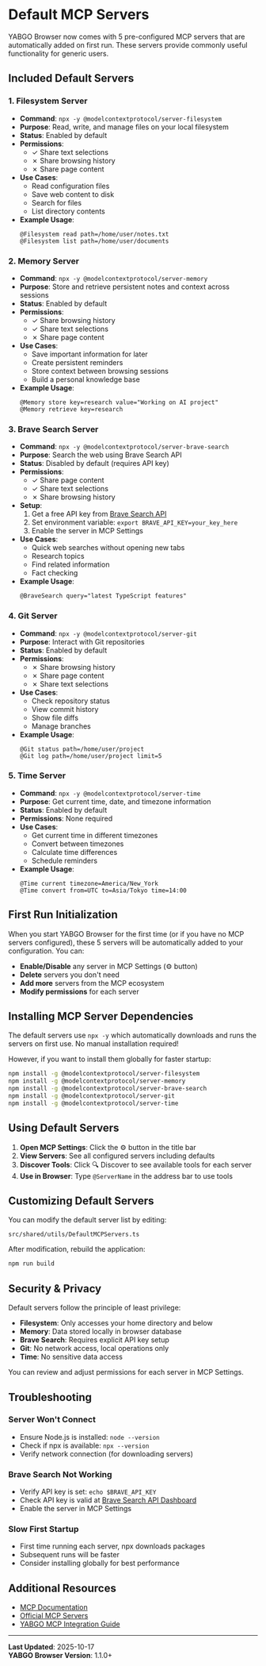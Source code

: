 # Default MCP Servers

YABGO Browser now comes with 5 pre-configured MCP servers that are automatically added on first run. These servers provide commonly useful functionality for generic users.

## Included Default Servers

### 1. **Filesystem Server**
- **Command**: `npx -y @modelcontextprotocol/server-filesystem`
- **Purpose**: Read, write, and manage files on your local filesystem
- **Status**: Enabled by default
- **Permissions**: 
  - ✓ Share text selections
  - ✗ Share browsing history
  - ✗ Share page content
- **Use Cases**:
  - Read configuration files
  - Save web content to disk
  - Search for files
  - List directory contents
- **Example Usage**:
  ```
  @Filesystem read path=/home/user/notes.txt
  @Filesystem list path=/home/user/documents
  ```

### 2. **Memory Server**
- **Command**: `npx -y @modelcontextprotocol/server-memory`
- **Purpose**: Store and retrieve persistent notes and context across sessions
- **Status**: Enabled by default
- **Permissions**: 
  - ✓ Share browsing history
  - ✓ Share text selections
  - ✗ Share page content
- **Use Cases**:
  - Save important information for later
  - Create persistent reminders
  - Store context between browsing sessions
  - Build a personal knowledge base
- **Example Usage**:
  ```
  @Memory store key=research value="Working on AI project"
  @Memory retrieve key=research
  ```

### 3. **Brave Search Server**
- **Command**: `npx -y @modelcontextprotocol/server-brave-search`
- **Purpose**: Search the web using Brave Search API
- **Status**: Disabled by default (requires API key)
- **Permissions**: 
  - ✓ Share page content
  - ✓ Share text selections
  - ✗ Share browsing history
- **Setup**: 
  1. Get a free API key from [Brave Search API](https://brave.com/search/api/)
  2. Set environment variable: `export BRAVE_API_KEY=your_key_here`
  3. Enable the server in MCP Settings
- **Use Cases**:
  - Quick web searches without opening new tabs
  - Research topics
  - Find related information
  - Fact checking
- **Example Usage**:
  ```
  @BraveSearch query="latest TypeScript features"
  ```

### 4. **Git Server**
- **Command**: `npx -y @modelcontextprotocol/server-git`
- **Purpose**: Interact with Git repositories
- **Status**: Enabled by default
- **Permissions**: 
  - ✗ Share browsing history
  - ✗ Share page content
  - ✗ Share text selections
- **Use Cases**:
  - Check repository status
  - View commit history
  - Show file diffs
  - Manage branches
- **Example Usage**:
  ```
  @Git status path=/home/user/project
  @Git log path=/home/user/project limit=5
  ```

### 5. **Time Server**
- **Command**: `npx -y @modelcontextprotocol/server-time`
- **Purpose**: Get current time, date, and timezone information
- **Status**: Enabled by default
- **Permissions**: None required
- **Use Cases**:
  - Get current time in different timezones
  - Convert between timezones
  - Calculate time differences
  - Schedule reminders
- **Example Usage**:
  ```
  @Time current timezone=America/New_York
  @Time convert from=UTC to=Asia/Tokyo time=14:00
  ```

## First Run Initialization

When you start YABGO Browser for the first time (or if you have no MCP servers configured), these 5 servers will be automatically added to your configuration. You can:

- **Enable/Disable** any server in MCP Settings (⚙ button)
- **Delete** servers you don't need
- **Add more** servers from the MCP ecosystem
- **Modify permissions** for each server

## Installing MCP Server Dependencies

The default servers use `npx -y` which automatically downloads and runs the servers on first use. No manual installation required!

However, if you want to install them globally for faster startup:

```bash
npm install -g @modelcontextprotocol/server-filesystem
npm install -g @modelcontextprotocol/server-memory
npm install -g @modelcontextprotocol/server-brave-search
npm install -g @modelcontextprotocol/server-git
npm install -g @modelcontextprotocol/server-time
```

## Using Default Servers

1. **Open MCP Settings**: Click the ⚙ button in the title bar
2. **View Servers**: See all configured servers including defaults
3. **Discover Tools**: Click 🔍 Discover to see available tools for each server
4. **Use in Browser**: Type `@ServerName` in the address bar to use tools

## Customizing Default Servers

You can modify the default server list by editing:
```
src/shared/utils/DefaultMCPServers.ts
```

After modification, rebuild the application:
```bash
npm run build
```

## Security & Privacy

Default servers follow the principle of least privilege:

- **Filesystem**: Only accesses your home directory and below
- **Memory**: Data stored locally in browser database
- **Brave Search**: Requires explicit API key setup
- **Git**: No network access, local operations only
- **Time**: No sensitive data access

You can review and adjust permissions for each server in MCP Settings.

## Troubleshooting

### Server Won't Connect
- Ensure Node.js is installed: `node --version`
- Check if npx is available: `npx --version`
- Verify network connection (for downloading servers)

### Brave Search Not Working
- Verify API key is set: `echo $BRAVE_API_KEY`
- Check API key is valid at [Brave Search API Dashboard](https://brave.com/search/api/)
- Enable the server in MCP Settings

### Slow First Startup
- First time running each server, npx downloads packages
- Subsequent runs will be faster
- Consider installing globally for best performance

## Additional Resources

- [MCP Documentation](https://modelcontextprotocol.io/)
- [Official MCP Servers](https://github.com/modelcontextprotocol/servers)
- [YABGO MCP Integration Guide](./MCP_INTEGRATION.md)

---

**Last Updated**: 2025-10-17  
**YABGO Browser Version**: 1.1.0+

